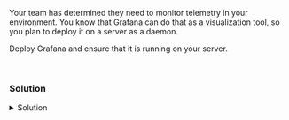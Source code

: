 Your team has determined they need to monitor telemetry in your environment. You know that Grafana can do that as a visualization tool, so you plan to deploy it on a server as a daemon.

Deploy Grafana and ensure that it is running on your server.

<br>

### Solution
<details>
<summary>Solution</summary>
  
Refer to the [Grafana Docs](https://grafana.com/docs/grafana/latest/setup-grafana/installation/) for latest installation instructions.

Install the required packages and Grafana GPG key.

```plain
sudo apt-get install -y apt-transport-https
```{{exec}}

```plain
sudo apt-get install -y software-properties-common wget
```{{exec}}

```plain
sudo wget -q -O /usr/share/keyrings/grafana.key https://apt.grafana.com/gpg.key
```{{exec}}

Add the Grafana repository.
  
```plain
echo "deb [signed-by=/usr/share/keyrings/grafana.key] https://apt.grafana.com stable main" | sudo tee -a /etc/apt/sources.list.d/grafana.list
```{{exec}}
  
Finally, we're ready to install Grafana:
  
```plain
sudo apt-get update
# Install the latest Enterprise release:
sudo apt-get install -y grafana-enterprise
```{{exec}}

Now that you've installed Grafana, let's make sure it's started.

```plain
sudo systemctl daemon-reload
sudo systemctl start grafana-server
sudo systemctl status grafana-server
```{{exec}}

Verify that the server is serving on port 3000 (the default port)

```plain
systemctl status grafana-server --no-pager
ss -ntulp | grep grafana
ss -ntulp | grep 3000
```{{exec}}

We can also check that the external Web UI is available and change the default password.

{{TRAFFIC_HOST1_3000}}

Change the password. Default User: admin and Password: admin

Feel free to look around in the Web UI and then continue on to the next part of the lab.

</details>
